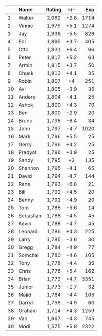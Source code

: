 | |Name|Rating|+/-|Exp|
|-|:---|:----:|:-:|--:|
|1|Walter|2,082|+2.8|1714|
|2|Vinnie|1,975|+5.1|1274|
|3|Jay|1,936|-5.5|826|
|4|Ebi|1,895|+3.7|405|
|5|Otto|1,831|+6.4|66|
|6|Peter|1,817|+5.2|63|
|7|Armin|1,815|+3.7|50|
|8|Chuck|1,813|+4.1|35|
|9|Robin|1,807|+4|251|
|10|Avi|1,805|-3.9|35|
|11|Anders|1,804|-4.1|25|
|12|Ashok|1,800|+4.3|70|
|13|Ben|1,800|-2.9|20|
|14|Bruno|1,798|-6.4|34|
|15|John|1,797|-4.7|1020|
|16|Mark|1,796|+5.5|25|
|17|Gerry|1,796|+4.2|25|
|18|Pradyot|1,796|+3.9|25|
|19|Sandy|1,795|+2|135|
|20|Shannon|1,795|-4.1|65|
|21|David|1,794|-4.7|144|
|22|Rene|1,793|-6.8|21|
|23|Bill|1,792|+4.5|20|
|24|Benny|1,791|-4.9|20|
|25|Tom|1,788|-5.6|14|
|26|Sebastian|1,788|-4.5|45|
|27|Kevin|1,788|-4.7|45|
|28|Leonard|1,786|+4.3|225|
|29|Larry|1,785|-3.6|30|
|30|Gregg|1,784|-4.9|77|
|31|Somchai|1,780|-4.6|105|
|32|Tony|1,778|-4.4|35|
|33|Chris|1,776|+5.4|162|
|34|Brian|1,773|+4.7|3351|
|35|Junior|1,773|-1.7|32|
|36|Majid|1,764|-4.4|105|
|37|Darryl|1,758|-4.9|60|
|38|Graham|1,714|+4.3|1259|
|39|Van|1,667|-4.3|745|
|40|Modi|1,575|+5.8|2322|
